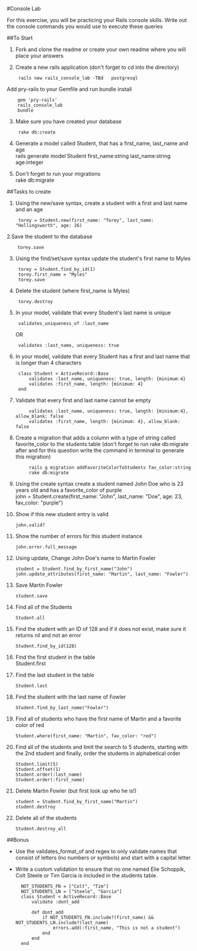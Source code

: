 #Console Lab

For this exercise, you will be practicing your Rails console skills. Write out the console commands you would use to execute these queries

##To Start

1. Fork and clone the readme or create your own readme where you will place your answers   
2. Create a new rails application (don't forget to cd into the directory)

		rails new rails_console_lab -TBd   postgresql
Add pry-rails to your Gemfile and run bundle install   

		gem 'pry-rails'
		rails_console_lab
		bundle
3. Make sure you have created your database   

		rake db:create
4. Generate a model called Student, that has a first_name, last_name and age  
		rails generate model Student first_name:string last_name:string age:integer
5. Don't forget to run your migrations  
		rake db:migrate
	
##Tasks to create

1. Using the new/save syntax, create a student with a first and last name and an age    
	
		torey = Student.new(first_name: "Torey", last_name: "Hollingsworth", age: 26)

2.Save the student to the database  
	
		torey.save 
3. Using the find/set/save syntax update the student's first name to Myles  
	
		torey = Student.find_by_id(1)  
		torey.first_name = "Myles"  
		torey.save  
4. Delete the student (where first_name is Myles)  
	
		torey.destroy
5. In your model, validate that every Student's last name is unique  
	
		validates_uniqueness_of :last_name
	OR
	
		validates :last_name, uniqueness: true
6. In your model, validate that every Student has a first and last name that is longer than 4 characters  

		class Student < ActiveRecord::Base  
			validates :last_name, uniqueness: true, length: {minimum:4}  
			validates :first_name, length: {minimum: 4}  
		end

7. Validate that every first and last name cannot be empty  
	
			validates :last_name, uniqueness: true, length: {minimum:4}, allow_blank: false    
			validates :first_name, length: {minimum: 4}, allow_blank: false
8. Create a migration that adds a column with a type of string called favorite_color to the students table (don't forget to run rake db:migrate after and for this question write the command in terminal to generate this migration)  
	

			rails g migration addFavoriteColorToStudents fav_color:string     
			rake db:migrate    
9. Using the create syntax create a student named John Doe who is 23 years old and has a favorite_color of purple  
		john = Student.create(first_name: "John", last_name: "Doe", age: 23, fav_color: "purple")
10. Show if this new student entry is valid  

		john.valid?
11. Show the number of errors for this student instance  

		john.error.full_message
12. Using update, Change John Doe's name to Martin Fowler  

		student = Student.find_by_first_name("John")  
		john.update_attributes(first_name: "Martin", last_name: "Fowler")

13. Save Martin Fowler  

		student.save
14. Find all of the Students

		Student.all  
15. Find the student with an ID of 128 and if it does not exist, make sure it returns nil and not an error  

		Student.find_by_id(128)
16. Find the first student in the table  
		Student.first  
17. Find the last student in the table  

		Student.last
18. Find the student with the last name of Fowler  

		Student.find_by_last_name("Fowler")
19. Find all of students who have the first name of Martin and a favorite color of red  

		Student.where(first_name: "Martin", fav_color: "red")
20. Find all of the students and limit the search to 5 students, starting with the 2nd student and finally, order the students in alphabetical order  

		Student.limit(5)  
		Student.offset(1)  
		Student.order(:last_name)  
		Student.order(:first_name)  
21. Delete Martin Fowler (but first look up who he is!)  

		student = Student.find_by_first_name("Martin")  
		student.destroy
22. Delete all of the students  

		Student.destroy_all
##Bonus

* Use the validates_format_of and regex to only validate names that consist of letters (no numbers or symbols) and start with a capital letter  
* Write a custom validation to ensure that no one named Elie Schoppik, Colt Steele or Tim Garcia is included in the students table.

		NOT_STUDENTS_FN = ["Colt", "Tim"]
		NOT_STUDENTS_LN = ["Steele", "Garcia"]
		class Student < ActiveRecord::Base
			validate :dont_add

			def dont_add
				if NOT_STUDENTS_FN.include?(first_name) && NOT_STUDENTS_LN.include?(last_name)
					errors.add(:first_name, "This is not a student")
				end
			end
		end
